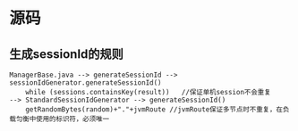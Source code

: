 # 源码

## 生成sessionId的规则
	ManagerBase.java --> generateSessionId -->  sessionIdGenerator.generateSessionId() 
		while (sessions.containsKey(result))   //保证单机session不会重复
	--> StandardSessionIdGenerator --> generateSessionId() 
		getRandomBytes(random)+"."+jvmRoute	//jvmRoute保证多节点时不重复，在负载匀衡中使用的标识符，必须唯一
					
